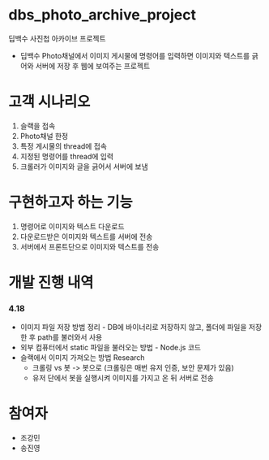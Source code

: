 # dbs_photo_archive_project
딥백수 사진첩 아카이브 프로젝트

- 딥백수 Photo채널에서 이미지 게시물에 명령어를 입력하면 이미지와 텍스트를 긁어와 서버에 저장 후 웹에 보여주는 프로젝트

# 고객 시나리오
1. 슬랙을 접속
2. Photo채널 한정
3. 특정 게시물의 thread에 접속
4. 지정된 명령어를 thread에 입력
5. 크롤러가 이미지와 글을 긁어서 서버에 보냄


# 구현하고자 하는 기능
1. 명령어로 이미지와 텍스트 다운로드
2. 다운로드받은 이미지와 텍스트를 서버에 전송
3. 서버에서 프론트단으로 이미지와 텍스트를 전송

# 개발 진행 내역
### 4.18
  - 이미지 파일 저장 방법 정리 - DB에 바이너리로 저장하지 않고, 폴더에 파일을 저장한 후 path를 불러와서 사용
  - 외부 컴퓨터에서 static 파일을 불러오는 방법 - Node.js 코드
  - 슬랙에서 이미지 가져오는 방법 Research
    - 크롤링 vs 봇 -> 봇으로 (크롤링은 매번 유저 인증, 보안 문제가 있음)
    - 유저 단에서 봇을 실행시켜 이미지를 가지고 온 뒤 서버로 전송 

# 참여자
- 조강민
- 송진영
